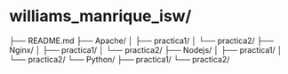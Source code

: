 # williams_manrique_isw/
├── README.md
├── Apache/
│ ├── practica1/
│ └── practica2/
├── Nginx/
│ ├── practica1/
│ └── practica2/
├── Nodejs/
│ ├── practica1/
│ └── practica2/
└── Python/
├── practica1/
└── practica2/
